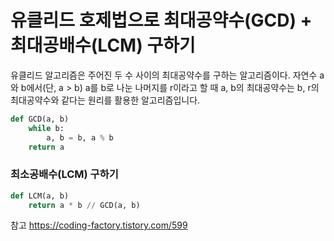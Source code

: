# 유클리드 호제법으로 최대공약수(GCD) + 최대공배수(LCM) 구하기

유클리드 알고리즘은 주어진 두 수 사이의 최대공약수를 구하는 알고리즘이다.
자연수 a와 b에서(단, a > b) a를 b로 나눈 나머지를 r이라고 할 때 a, b의 최대공약수는 b, r의 최대공약수와 같다는 원리를 활용한 알고리즘입니다.

```python
def GCD(a, b)
    while b:
        a, b = b, a % b
    return a
```

### 최소공배수(LCM) 구하기

```python
def LCM(a, b)
    return a * b // GCD(a, b)
```

참고
<https://coding-factory.tistory.com/599>